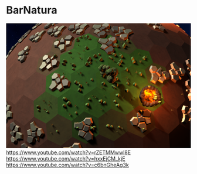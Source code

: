 # BarNatura

![barnatura](docs/screenshot.png) <br />
https://www.youtube.com/watch?v=rZETMMwwl8E <br />
https://www.youtube.com/watch?v=hxxEjCM_kjE <br />
https://www.youtube.com/watch?v=c6bnGheAg3k
